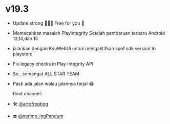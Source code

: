 

# v19.3

- Update strong 💪🔥🔥  Free for you 🤭
- Memecahkan masalah Playintegrity Setelah pembaruan terbaru Android 13,14,dan 15
- jalankan dengan KsuWebUi untuk mengaktifkan spof sdk version to playstore
- Fix legacy checks in Play Integrity API
- So...semangat ALL STAR TEAM
- Pasti ada jalan walau jalannya terjal 😂

     Root channel:
- 🛠️ [@artofrooting](https://t.me/artofrooting)
- ☎️ [@nerimo_ingPandum](https://t.me/nerimo_ingPandum)
